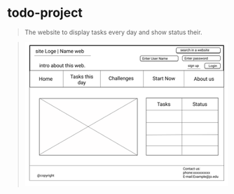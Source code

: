 # todo-project

> The website to display tasks every day and show status their.

> ![Wireframe](/img/wireframe.png)